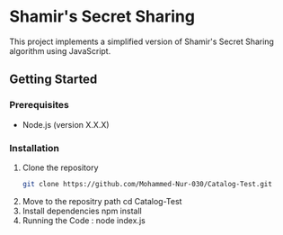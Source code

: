 # Shamir's Secret Sharing

This project implements a simplified version of Shamir's Secret Sharing algorithm using JavaScript.

## Getting Started

### Prerequisites
- Node.js (version X.X.X)

### Installation
1. Clone the repository
   ```bash
   git clone https://github.com/Mohammed-Nur-030/Catalog-Test.git
2. Move to the repositry path
  cd Catalog-Test
3. Install dependencies
    npm install
4. Running the Code :
    node index.js
